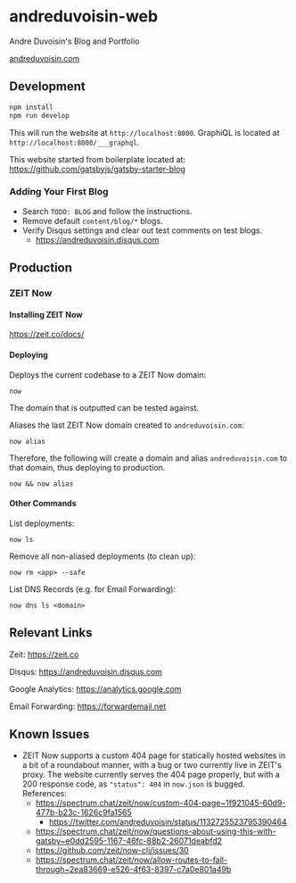 # andreduvoisin-web

Andre Duvoisin's Blog and Portfolio

[andreduvoisin.com](https://andreduvoisin.com)

## Development

```sh
npm install
npm run develop
```

This will run the website at `http://localhost:8000`. GraphiQL is located at `http://localhost:8000/___graphql`.

This website started from boilerplate located at: https://github.com/gatsbyjs/gatsby-starter-blog

### Adding Your First Blog

- Search `TODO: BLOG` and follow the instructions.
- Remove default `content/blog/*` blogs.
- Verify Disqus settings and clear out test comments on test blogs.
  - https://andreduvoisin.disqus.com

## Production

### ZEIT Now

#### Installing ZEIT Now

https://zeit.co/docs/

#### Deploying

Deploys the current codebase to a ZEIT Now domain:

```
now
```

The domain that is outputted can be tested against.

Aliases the last ZEIT Now domain created to `andreduvoisin.com`:

```
now alias
```

Therefore, the following will create a domain and alias `andreduvoisin.com` to that domain, thus deploying to production.

```
now && now alias
```

#### Other Commands

List deployments:

```
now ls
```

Remove all non-aliased deployments (to clean up):

```
now rm <app> --safe
```

List DNS Records (e.g. for Email Forwarding):

```
now dns ls <domain>
```

## Relevant Links

Zeit: https://zeit.co

Disqus: https://andreduvoisin.disqus.com

Google Analytics: https://analytics.google.com

Email Forwarding: https://forwardemail.net

## Known Issues

- ZEIT Now supports a custom 404 page for statically hosted websites in a bit of a roundabout manner, with a bug or two currently live in ZEIT's proxy. The website currently serves the 404 page properly, but with a 200 response code, as `"status": 404` in `now.json` is bugged. References:
  - https://spectrum.chat/zeit/now/custom-404-page~1f921045-60d9-477b-b23c-1626c9fa1565
    - https://twitter.com/andreduvoisin/status/1132725523795390464
  - https://spectrum.chat/zeit/now/questions-about-using-this-with-gatsby~e0dd2595-1167-46fc-88b2-26071deabfd2
  - https://github.com/zeit/now-cli/issues/30
  - https://spectrum.chat/zeit/now/allow-routes-to-fall-through~2ea83669-e526-4f63-8397-c7a0e801a49b
